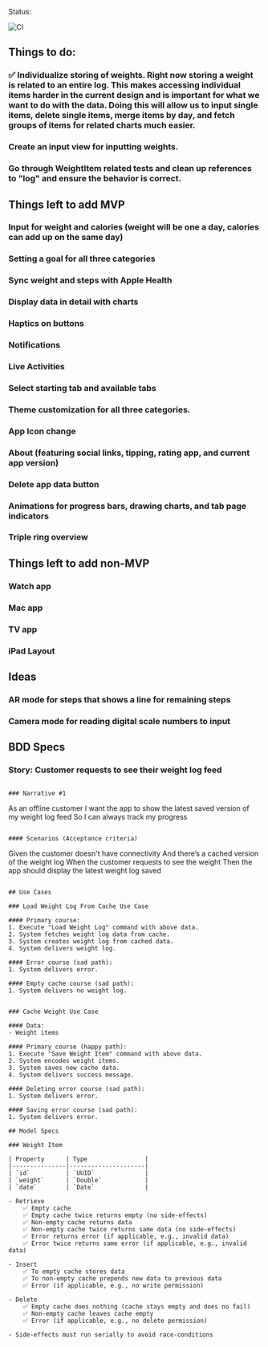 Status: 

![CI](https://github.com/johngers/Weight/actions/workflows/CI.yml/badge.svg)

## Things to do:

### ✅ Individualize storing of weights. Right now storing a weight is related to an entire log. This makes accessing individual items harder in the current design and is important for what we want to do with the data. Doing this will allow us to input single items, delete single items, merge items by day, and fetch groups of items for related charts much easier.
### Create an input view for inputting weights.
### Go through WeightItem related tests and clean up references to "log" and ensure the behavior is correct.

## Things left to add MVP

### Input for weight and calories (weight will be one a day, calories can add up on the same day)
### Setting a goal for all three categories
### Sync weight and steps with Apple Health
### Display data in detail with charts
### Haptics on buttons
### Notifications
### Live Activities
### Select starting tab and available tabs
### Theme customization for all three categories.
### App Icon change
### About (featuring social links, tipping, rating app, and current app version)
### Delete app data button
### Animations for progress bars, drawing charts, and tab page indicators
### Triple ring overview

## Things left to add non-MVP

### Watch app
### Mac app 
### TV app 
### iPad Layout

## Ideas 

### AR mode for steps that shows a line for remaining steps
### Camera mode for reading digital scale numbers to input

## BDD Specs

### Story: Customer requests to see their weight log feed

```

### Narrative #1

```
As an offline customer
I want the app to show the latest saved version of my weight log feed
So I can always track my progress
```

#### Scenarios (Acceptance criteria)

```
Given the customer doesn't have connectivity
  And there’s a cached version of the weight log
 When the customer requests to see the weight
 Then the app should display the latest weight log saved
```

## Use Cases

### Load Weight Log From Cache Use Case

#### Primary course:
1. Execute "Load Weight Log" command with above data.
2. System fetches weight log data from cache.
3. System creates weight log from cached data.
4. System delivers weight log.

#### Error course (sad path):
1. System delivers error.

#### Empty cache course (sad path): 
1. System delivers no weight log.


### Cache Weight Use Case

#### Data:
- Weight items

#### Primary course (happy path):
1. Execute "Save Weight Item" command with above data.
2. System encodes weight items.
3. System saves new cache data.
4. System delivers success message.

#### Deleting error course (sad path):
1. System delivers error.

#### Saving error course (sad path):
1. System delivers error.

## Model Specs

### Weight Item

| Property      | Type                |
|---------------|---------------------|
| `id`          | `UUID`              |
| `weight`      | `Double`            |
| `date`        | `Date`              |

- Retrieve
    ✅ Empty cache
    ✅ Empty cache twice returns empty (no side-effects)
    ✅ Non-empty cache returns data
    ✅ Non-empty cache twice returns same data (no side-effects)
    ✅ Error returns error (if applicable, e.g., invalid data)
    ✅ Error twice returns same error (if applicable, e.g., invalid data)

- Insert
    ✅ To empty cache stores data
    ✅ To non-empty cache prepends new data to previous data
    ✅ Error (if applicable, e.g., no write permission)

- Delete
    ✅ Empty cache does nothing (cache stays empty and does no fail)
    ✅ Non-empty cache leaves cache empty
    ✅ Error (if applicable, e.g., no delete permission)
    
- Side-effects must run serially to avoid race-conditions
